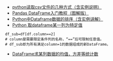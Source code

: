 * [python读取csv文件的几种方式（含实例说明）](https://blog.csdn.net/qq_43160348/article/details/124331781)
* [Pandas DataFrame入门教程（图解版）](http://c.biancheng.net/pandas/dataframe.html)
* [Python中Dataframe数据的排序（含实例讲解）](https://blog.csdn.net/wzk4869/article/details/126370595)
* [Python 取dataframe某一列为特定值](https://blog.csdn.net/weixin_42788078/article/details/109294575)
```
df_sub=df[df.column==2]
# column是需要限定条件列的名称，“==”后可限制任意值。
# df_sub即为所有满足column=1的数据组成的新DataFrame。
```
* [DataFrame求某列数据的均值，方差等统计数](https://blog.csdn.net/qq_53817374/article/details/123387027)

